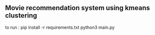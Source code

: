 Movie recommendation system using kmeans clustering
--------------------------------------------
to run :
pip install -r requirements.txt
python3 main.py 
